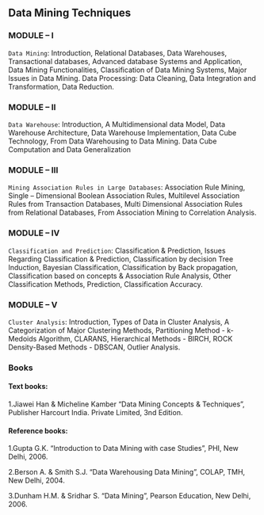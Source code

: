 ## Data Mining Techniques

### MODULE – I
`Data Mining`: Introduction, Relational Databases, Data Warehouses, Transactional databases,
Advanced database Systems and Application, Data Mining Functionalities, Classification of Data
Mining Systems, Major Issues in Data Mining. Data Processing: Data Cleaning, Data Integration
and Transformation, Data Reduction. 


### MODULE – II
`Data Warehouse`: Introduction, A Multidimensional data Model, Data Warehouse
Architecture, Data Warehouse Implementation, Data Cube Technology, From Data Warehousing
to Data Mining. Data Cube Computation and Data Generalization


### MODULE – III
`Mining Association Rules in Large Databases`: Association Rule Mining, Single –
Dimensional Boolean Association Rules, Multilevel Association Rules from Transaction
Databases, Multi Dimensional Association Rules from Relational Databases, From Association
Mining to Correlation Analysis.


### MODULE – IV
`Classification and Prediction`: Classification & Prediction, Issues Regarding Classification &
Prediction, Classification by decision Tree Induction, Bayesian Classification, Classification by
Back propagation, Classification based on concepts & Association Rule Analysis, Other
Classification Methods, Prediction, Classification Accuracy.


### MODULE – V
`Cluster Analysis`: Introduction, Types of Data in Cluster Analysis, A Categorization of Major
Clustering Methods, Partitioning Method - k- Medoids Algorithm, CLARANS, Hierarchical
Methods - BIRCH, ROCK Density-Based Methods - DBSCAN, Outlier Analysis.


### Books

#### Text books:
1.Jiawei Han & Micheline Kamber “Data Mining Concepts & Techniques”, Publisher
Harcourt India. Private Limited, 3nd Edition.
#### Reference books:
1.Gupta G.K. “Introduction to Data Mining with case Studies”, PHI, New Delhi, 2006.

2.Berson A. & Smith S.J. “Data Warehousing Data Mining”, COLAP, TMH,
New Delhi, 2004.

3.Dunham H.M. & Sridhar S. “Data Mining”, Pearson Education, New Delhi, 2006.